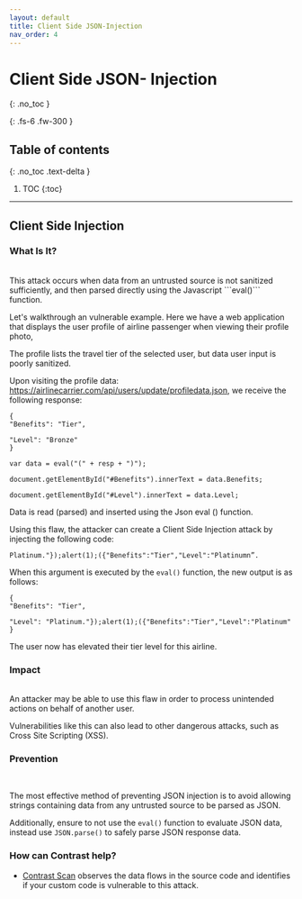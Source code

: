 ```yaml
---
layout: default
title: Client Side JSON-Injection
nav_order: 4
---
```


# Client Side JSON- Injection
{: .no_toc }

{: .fs-6 .fw-300 }

## Table of contents
{: .no_toc .text-delta }

1. TOC
{:toc}

---

## Client Side Injection 


### What Is It?
<br/>
This attack occurs when data from an untrusted source is not sanitized sufficiently, and then parsed directly using the Javascript ```eval()``` function.

Let's walkthrough an vulnerable example. 
Here we have a web application that displays the user profile of airline passenger when viewing their profile photo,

The profile lists the travel tier of the selected user, but data user input is poorly sanitized. 

Upon visiting the profile data: https://airlinecarrier.com/api/users/update/profiledata.json, we receive the following response:

```
{
"Benefits": "Tier",

"Level": "Bronze"
}

var data = eval("(" + resp + ")");

document.getElementById("#Benefits").innerText = data.Benefits;

document.getElementById("#Level").innerText = data.Level;

```

Data is read (parsed) and inserted using the Json eval () function.


Using this flaw, the attacker can create a Client Side Injection attack by injecting the following code:

```
Platinum."});alert(1);({"Benefits":"Tier","Level":"Platinumn”.
```

When this argument is executed by the ```eval()``` function, the new output is as follows:

```
{
"Benefits": "Tier",

"Level": "Platinum."});alert(1);({"Benefits":"Tier","Level":"Platinum"
}
```

The user now has elevated their tier level for this airline.



### Impact
<br/>
An attacker may be able to use this flaw in order to process unintended actions on behalf of another user.  

Vulnerabilities like this can also lead to other dangerous attacks, such as Cross Site Scripting (XSS).

### Prevention
<br/>


The most effective method of preventing JSON injection is to avoid allowing strings containing data from any untrusted source to be parsed as JSON.

Additionally, ensure to not use the ```eval()``` function to evaluate JSON data, instead use ```JSON.parse()``` to safely parse JSON response data. 


### How can Contrast help? 


- [Contrast Scan](https://www.contrastsecurity.com/contrast-scan) observes the data flows in the source code and identifies if your custom code is vulnerable to this attack. 